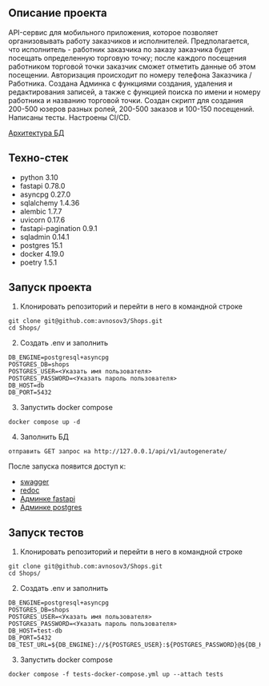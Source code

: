 ## Описание проекта
API-сервис для мобильного приложения, которое позволяет организовывать работу заказчиков и исполнителей. Предполагается, что исполнитель - работник заказчика по заказу заказчика будет посещать определенную торговую точку; после каждого посещения работником торговой точки заказчик сможет отметить данные об этом посещении. Авторизация происходит по номеру телефона Заказчика / Работника. Создана Админка с функциями создания, удаления и редактирования записей, а также с функцией поиска по имени и номеру работника и названию торговой точки. Создан скрипт для создания 200-500 юзеров разных ролей, 200-500 заказов и 100-150 посещений. Написаны тесты. Настроены CI/CD.

[Архитектура БД](https://app.quickdatabasediagrams.com/#/d/7DQJyB)

## Техно-стек
* python 3.10
* fastapi 0.78.0
* asyncpg 0.27.0
* sqlalchemy 1.4.36
* alembic 1.7.7
* uvicorn 0.17.6
* fastapi-pagination 0.9.1
* sqladmin 0.14.1
* postgres 15.1
* docker 4.19.0
* poetry 1.5.1

## Запуск проекта
1. Клонировать репозиторий и перейти в него в командной строке
```
git clone git@github.com:avnosov3/Shops.git
cd Shops/
```

2. Создать .env и заполнить
```
DB_ENGINE=postgresql+asyncpg
POSTGRES_DB=shops
POSTGRES_USER=<Указать имя пользователя>
POSTGRES_PASSWORD=<Указать пароль пользователя>
DB_HOST=db
DB_PORT=5432
```
3. Запустить docker compose
```
docker compose up -d
```
4. Заполнить БД
```
отправить GET запрос на http://127.0.0.1/api/v1/autogenerate/
```

После запуска появится доступ к:
* [swagger](http://127.0.0.1/docs/)
* [redoc](http://127.0.0.1/redoc/)
* [Админке fastapi](http://127.0.0.1/admin/)
* [Админке postgres](http://127.0.0.1/adminer/)

## Запуск тестов

1. Клонировать репозиторий и перейти в него в командной строке
```
git clone git@github.com:avnosov3/Shops.git
cd Shops/
```

2. Создать .env и заполнить
```
DB_ENGINE=postgresql+asyncpg
POSTGRES_DB=shops
POSTGRES_USER=<Указать имя пользователя>
POSTGRES_PASSWORD=<Указать пароль пользователя>
DB_HOST=test-db
DB_PORT=5432
DB_TEST_URL=${DB_ENGINE}://${POSTGRES_USER}:${POSTGRES_PASSWORD}@${DB_HOST}:${DB_PORT}/${POSTGRES_DB}
```
3. Запустить docker compose
```
docker compose -f tests-docker-compose.yml up --attach tests
```
